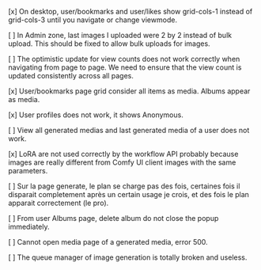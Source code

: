 [x] On desktop, user/bookmarks and user/likes show grid-cols-1 instead of grid-cols-3 until you navigate or change viewmode.

[ ] In Admin zone, last images I uploaded were 2 by 2 instead of bulk upload. This should be fixed to allow bulk uploads for images.

[ ] The optimistic update for view counts does not work correctly when navigating from page to page. We need to ensure that the view count is updated consistently across all pages.

[x] User/bookmarks page grid consider all items as media. Albums appear as media.

[x] User profiles does not work, it shows Anonymous.

[ ] View all generated medias and last generated media of a user does not work.

[x] LoRA are not used correctly by the workflow API probably because images are really different from Comfy UI client images with the same parameters.

[ ] Sur la page generate, le plan se charge pas des fois, certaines fois il disparait completement après un certain usage je crois, et des fois le plan apparait correctement (le pro).

[ ] From user Albums page, delete album do not close the popup immediately.

[ ] Cannot open media page of a generated media, error 500.

[ ] The queue manager of image generation is totally broken and useless.
